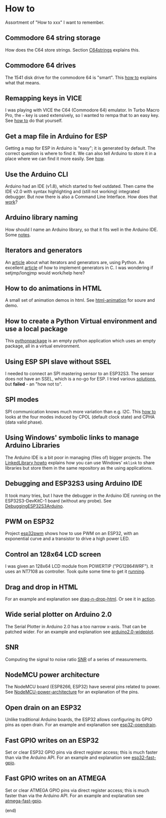 # How to
Assortment of "How to xxx" I want to remember.

## Commodore 64 string storage

How does the C64 store strings. Section [C64strings](C64strings) explains this.


## Commodore 64 drives

The 1541 disk drive for the commodore 64 is "smart".
This [how to](c64drive) explains what that means.

## Remapping keys in VICE

I was playing with VICE the C64 (Commodore 64) emulator.
In Turbo Macro Pro, the `←` key is used extensively, so I wanted to rempa that to an easy key.
See [how to](ViceKeyboardRemap/readme.md) do that yourself.

## Get a map file in Arduino for ESP

Getting a map for ESP in Arduino is "easy"; it is generated by default.
The correct question is where to find it.
We can also tell Arduino to store it in a place where we can find it more easily.
See [how](ESP-map-file/readme.md).


## Use the Arduino CLI

Arduino had an IDE (v1.8), which started to feel outdated.
Then came the IDE v2.0 with syntax highlighting and (still not working) integrated debugger.
But now there is also a Command Line Interface.
How does that [work](Arduino-CLI/readme.md)?


## Arduino library naming

How should I name an Arduino library, so that it fits well in the Arduino IDE.
Some [notes](ArduinoLibraryNaming/ArduinoLibraryNaming.md).


## Iterators and generators

An [article](https://github.com/maarten-pennings/Lego-Mindstorms/tree/main/ms4/multitask/iteratorstudy) about what iterators and generators are, using Python.
An excellent [article](https://btmc.substack.com/p/implementing-generators-yield-in) of how to implement generators in C. I was wondering if setjmp/longjmp would work/help here?


## How to do animations in HTML
A small set of animation demos in html.
See [html-animation](html-animation/readme.md) for soure and demo.


## How to create a Python Virtual environment and use a local package
This [pythonpackage](pythonpackage/readme.md) is an empty 
python application which uses an empty package,
all in a virtual environment.


## Using ESP SPI slave without SSEL
I needed to connect an SPI mastering sensor to an ESP32S3.
The sensor does not have an SSEL, which is a no-go for ESP.
I tried various [solutions](spitest), but **failed** - an "how not to".


## SPI modes
SPI communication knows much more variation than e.g. I2C.
This [how to](SPImodes/readme.md) looks at the four modes induced
by CPOL (default clock state) and CPHA (data valid phase).


## Using Windows' symbolic links to manage Arduino Libraries
The Arduino IDE is a bit poor in managing (files of) bigger projects.
The [LinkedLibrary howto](LinkedLibrary/readme.md) explains how you can use Windows' `mklink` to
share libraries but store them in the same repository as the using applications.


## Debugging and ESP32S3 using Arduino IDE
It took many tries, but I have the debugger in the Arduino IDE
running on the ESP32S3-DevKitC-1 board (without any probe).
See [DebuggingESP32S3Arduino](DebuggingESP32S3Arduino/DebuggingESP32S3Arduino.md).


## PWM on ESP32
Project [esp32pwm](esp32pwm/readme.md) shows how to use PWM on an ESP32, 
with an exponential curve and a transistor to drive a high power LED.


## Control an 128x64 LCD screen
I was given an 128x64 LCD module from POWERTIP ("PG12864WRF"). It uses an NT7108 as controller.
Took quite some time to get it [running](NT7108-12864LCD/NT7108-12864LCD.md).


## Drag and drop in HTML
For an example and explanation see [drag-n-drop-html](drag-n-drop-html/readme.md).
Or see it in [action](https://htmlpreview.github.io/?https://github.com/maarten-pennings/howto/blob/main/drag-n-drop-html/drag-n-drop-html.html).


## Wide serial plotter on Arduino 2.0
The Serial Plotter in Arduino 2.0 has a too narrow x-axis. That can be patched wider.
For an example and explanation see [arduino2.0-wideplot](arduino2.0-wideplot/arduino2.0-wideplot.md).


## SNR
Computing the signal to noise ratio [SNR](snr/snr.md) of a series of measurements.


## NodeMCU power architecture
The NodeMCU board (ESP8266, ESP32) have several pins related to power.
See [NodeMCU-power-architecture](NodeMCU-power-architecture/NodeMCU-power-architecture.md) for an explanation of the pins.


## Open drain on an ESP32
Unlike traditional Arduino boards, the ESP32 allows configuring its GPIO pins as open drain. 
For an example and explanation see [esp32-opendrain](esp32-opendrain/esp32-opendrain.md).


## Fast GPIO writes on an ESP32
Set or clear ESP32 GPIO pins via direct register access; this is much faster than via the Arduino API.
For an example and explanation see [esp32-fast-gpio](esp32-fast-gpio/esp32-fast-gpio.md).


## Fast GPIO writes on an ATMEGA
Set or clear ATMEGA GPIO pins via direct register access; this is much faster than via the Arduino API.
For an example and explanation see [atmega-fast-gpio](atmega-fast-gpio/atmega-fast-gpio.md).


(end)
